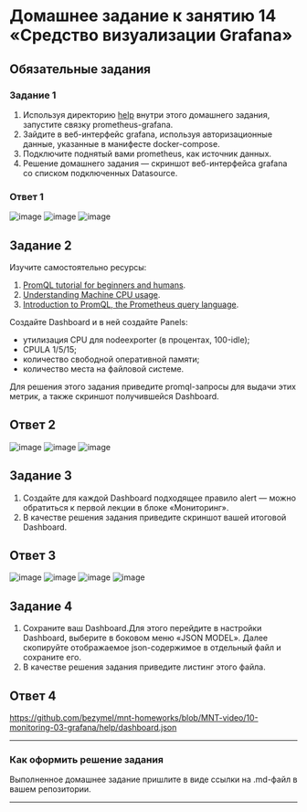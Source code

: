 # Домашнее задание к занятию 14 «Средство визуализации Grafana»

## Обязательные задания

### Задание 1

1. Используя директорию [help](./help) внутри этого домашнего задания, запустите связку prometheus-grafana.
1. Зайдите в веб-интерфейс grafana, используя авторизационные данные, указанные в манифесте docker-compose.
1. Подключите поднятый вами prometheus, как источник данных.
1. Решение домашнего задания — скриншот веб-интерфейса grafana со списком подключенных Datasource.

### Ответ 1

![image](https://github.com/user-attachments/assets/92c7ee1c-0af2-469b-b6c1-77b04fd67ef1)
![image](https://github.com/user-attachments/assets/26d9f180-9d2c-453d-a59d-810fa2eff7ea)
![image](https://github.com/user-attachments/assets/a83faac0-5cdb-43a0-b6c8-0246d52dca3c)

## Задание 2

Изучите самостоятельно ресурсы:

1. [PromQL tutorial for beginners and humans](https://valyala.medium.com/promql-tutorial-for-beginners-9ab455142085).
1. [Understanding Machine CPU usage](https://www.robustperception.io/understanding-machine-cpu-usage).
1. [Introduction to PromQL, the Prometheus query language](https://grafana.com/blog/2020/02/04/introduction-to-promql-the-prometheus-query-language/).

Создайте Dashboard и в ней создайте Panels:

- утилизация CPU для nodeexporter (в процентах, 100-idle);
- CPULA 1/5/15;
- количество свободной оперативной памяти;
- количество места на файловой системе.

Для решения этого задания приведите promql-запросы для выдачи этих метрик, а также скриншот получившейся Dashboard.

## Ответ 2

![image](https://github.com/user-attachments/assets/77baa3cf-fc34-4617-8bb3-e7a866cbee18)
![image](https://github.com/user-attachments/assets/91f9c7db-594a-4794-965d-e871e8d64880)
![image](https://github.com/user-attachments/assets/de20b47a-8300-46ff-95e2-5e6c6dc99150)

## Задание 3

1. Создайте для каждой Dashboard подходящее правило alert — можно обратиться к первой лекции в блоке «Мониторинг».
1. В качестве решения задания приведите скриншот вашей итоговой Dashboard.

## Ответ 3

![image](https://github.com/user-attachments/assets/bc89d7b3-894f-4035-98d6-aac171d68f8f)
![image](https://github.com/user-attachments/assets/ad5e638a-ca02-49d7-a6a6-d6a0b6af2fc9)
![image](https://github.com/user-attachments/assets/0f39ce97-615f-4ca7-bba9-05b49e9d8b8a)
![image](https://github.com/user-attachments/assets/b3e89188-fae6-438f-b028-1d4501939edc)

## Задание 4

1. Сохраните ваш Dashboard.Для этого перейдите в настройки Dashboard, выберите в боковом меню «JSON MODEL». Далее скопируйте отображаемое json-содержимое в отдельный файл и сохраните его.
1. В качестве решения задания приведите листинг этого файла.

## Ответ 4

https://github.com/bezymel/mnt-homeworks/blob/MNT-video/10-monitoring-03-grafana/help/dashboard.json

---

### Как оформить решение задания

Выполненное домашнее задание пришлите в виде ссылки на .md-файл в вашем репозитории.

---
